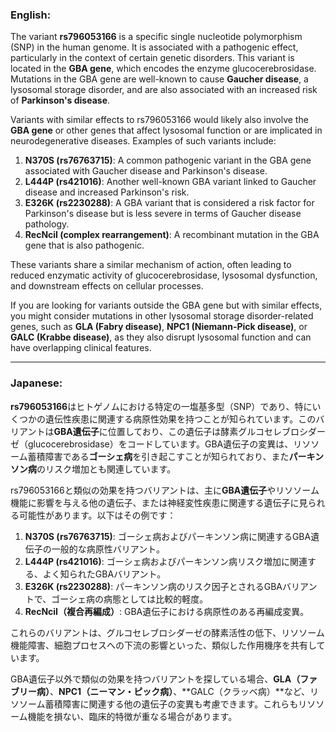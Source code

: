 ### English:
The variant **rs796053166** is a specific single nucleotide polymorphism (SNP) in the human genome. It is associated with a pathogenic effect, particularly in the context of certain genetic disorders. This variant is located in the **GBA gene**, which encodes the enzyme glucocerebrosidase. Mutations in the GBA gene are well-known to cause **Gaucher disease**, a lysosomal storage disorder, and are also associated with an increased risk of **Parkinson's disease**.

Variants with similar effects to rs796053166 would likely also involve the **GBA gene** or other genes that affect lysosomal function or are implicated in neurodegenerative diseases. Examples of such variants include:

1. **N370S (rs76763715)**: A common pathogenic variant in the GBA gene associated with Gaucher disease and Parkinson's disease.
2. **L444P (rs421016)**: Another well-known GBA variant linked to Gaucher disease and increased Parkinson's risk.
3. **E326K (rs2230288)**: A GBA variant that is considered a risk factor for Parkinson's disease but is less severe in terms of Gaucher disease pathology.
4. **RecNciI (complex rearrangement)**: A recombinant mutation in the GBA gene that is also pathogenic.

These variants share a similar mechanism of action, often leading to reduced enzymatic activity of glucocerebrosidase, lysosomal dysfunction, and downstream effects on cellular processes.

If you are looking for variants outside the GBA gene but with similar effects, you might consider mutations in other lysosomal storage disorder-related genes, such as **GLA (Fabry disease)**, **NPC1 (Niemann-Pick disease)**, or **GALC (Krabbe disease)**, as they also disrupt lysosomal function and can have overlapping clinical features.

---

### Japanese:
**rs796053166**はヒトゲノムにおける特定の一塩基多型（SNP）であり、特にいくつかの遺伝性疾患に関連する病原性効果を持つことが知られています。このバリアントは**GBA遺伝子**に位置しており、この遺伝子は酵素グルコセレブロシダーゼ（glucocerebrosidase）をコードしています。GBA遺伝子の変異は、リソソーム蓄積障害である**ゴーシェ病**を引き起こすことが知られており、また**パーキンソン病**のリスク増加とも関連しています。

rs796053166と類似の効果を持つバリアントは、主に**GBA遺伝子**やリソソーム機能に影響を与える他の遺伝子、または神経変性疾患に関連する遺伝子に見られる可能性があります。以下はその例です：

1. **N370S (rs76763715)**: ゴーシェ病およびパーキンソン病に関連するGBA遺伝子の一般的な病原性バリアント。
2. **L444P (rs421016)**: ゴーシェ病およびパーキンソン病リスク増加に関連する、よく知られたGBAバリアント。
3. **E326K (rs2230288)**: パーキンソン病のリスク因子とされるGBAバリアントで、ゴーシェ病の病態としては比較的軽度。
4. **RecNciI（複合再編成）**: GBA遺伝子における病原性のある再編成変異。

これらのバリアントは、グルコセレブロシダーゼの酵素活性の低下、リソソーム機能障害、細胞プロセスへの下流の影響といった、類似した作用機序を共有しています。

GBA遺伝子以外で類似の効果を持つバリアントを探している場合、**GLA（ファブリー病）**、**NPC1（ニーマン・ピック病）**、**GALC（クラッベ病）**など、リソソーム蓄積障害に関連する他の遺伝子の変異も考慮できます。これらもリソソーム機能を損ない、臨床的特徴が重なる場合があります。